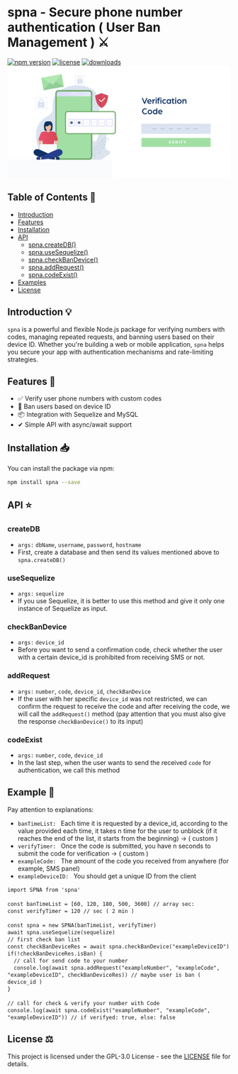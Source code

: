 # spna - Secure phone number authentication ( User Ban Management ) ⚔️

[![npm version](https://badge.fury.io/js/spna.svg)](https://badge.fury.io/js/spna)
[![license](https://img.shields.io/npm/l/spna.svg)](https://www.npmjs.com/package/spna)
[![downloads](https://img.shields.io/npm/dt/spna.svg)](https://www.npmjs.com/package/spna)
![Logo](./images/verify_number.jpg)



## Table of Contents 📕

- [Introduction](#introduction-)
- [Features](#features-)
- [Installation](#installation-)
- [API](#api-)
  - [spna.createDB()](#createDB)
  - [spna.useSequelize()](#useSequelize)
  - [spna.checkBanDevice()](#checkBanDevice)
  - [spna.addRequest()](#addRequest)
  - [spna.codeExist()](#codeExist)
- [Examples](#example-)
- [License](#license-️)

## Introduction 💡

`spna` is a powerful and flexible Node.js package for verifying numbers with codes, managing repeated requests, and banning users based on their device ID. Whether you're building a web or mobile application, `spna` helps you secure your app with authentication mechanisms and rate-limiting strategies.

## Features 🚀

- ✅ Verify user phone numbers with custom codes
- 🚫 Ban users based on device ID
- 📦 Integration with Sequelize and MySQL
- ✔ Simple API with async/await support

## Installation 📥

You can install the package via npm:

```bash
npm install spna --save
```

## API ⭐

  ### createDB
  - `args:` `dbName`, `username`, `password`, `hostname`
  - First, create a database and then send its values ​​mentioned above to `spna.createDB()`

  ### useSequelize
  - `args:` `sequelize`
  - If you use Sequelize, it is better to use this method and give it only one instance of Sequelize as input.

  ### checkBanDevice
  - `args:` `device_id`
  - Before you want to send a confirmation code, check whether the user with a certain device_id is prohibited from receiving SMS or not.

  ### addRequest
  - `args:` `number`, `code`, `device_id`, `checkBanDevice`
  - If the user with her specific `device_id` was not restricted, we can confirm the request to receive the code and after receiving the code, we will call the `addRequest()` method (pay attention that you must also give the response `checkBanDevice()` to its input)

  ### codeExist
  - `args:` `number`, `code`, `device_id`
  - In the last step, when the user wants to send the received `code` for authentication, we call this method


## Example 📌

Pay attention to explanations:

- `banTimeList: ` Each time it is requested by a device_id, according to the value provided each time, it takes n time for the user to unblock (if it reaches the end of the list, it starts from the beginning) -> ( custom )
- `verifyTimer: ` Once the code is submitted, you have n seconds to submit the code for verification -> ( custom )
- `exampleCode: ` The amount of the code you received from anywhere (for example, SMS panel)
- `exampleDeviceID: ` You should get a unique ID from the client


```JS
import SPNA from 'spna'

const banTimeList = [60, 120, 180, 500, 3600] // array sec: 
const verifyTimer = 120 // sec ( 2 min )

const spna = new SPNA(banTimeList, verifyTimer)
await spna.useSequelize(sequelize)
// first check ban list
const checkBanDeviceRes = await spna.checkBanDevice("exampleDeviceID") 
if(!checkBanDeviceRes.isBan) {
  // call for send code to your number
  console.log(await spna.addRequest("exampleNumber", "exampleCode", "exampleDeviceID", checkBanDeviceRes)) // maybe user is ban ( device_id )
}

// call for check & verify your number with Code
console.log(await spna.codeExist("exampleNumber", "exampleCode", "exampleDeviceID")) // if verifyed: true, else: false

```



## License ⚖️

This project is licensed under the GPL-3.0 License - see the [LICENSE](./LICENSE) file for details.
